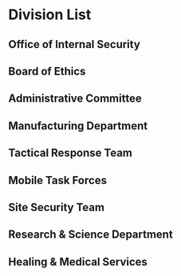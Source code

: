 # Division List

## Office of Internal Security



## Board of Ethics



## Administrative Committee



## Manufacturing Department



## Tactical Response Team



## Mobile Task Forces



## Site Security Team



## Research & Science Department



## Healing & Medical Services

